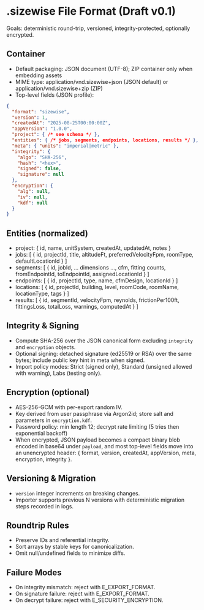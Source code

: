 # .sizewise File Format (Draft v0.1)

Goals: deterministic round-trip, versioned, integrity-protected, optionally encrypted.

## Container
- Default packaging: JSON document (UTF-8); ZIP container only when embedding assets
- MIME type: application/vnd.sizewise+json (JSON default) or application/vnd.sizewise+zip (ZIP)
- Top-level fields (JSON profile):
```json
{
  "format": "sizewise",
  "version": 1,
  "createdAt": "2025-08-25T00:00:00Z",
  "appVersion": "1.0.0",
  "project": { /* see schema */ },
  "entities": { /* jobs, segments, endpoints, locations, results */ },
  "meta": { "units": "imperial|metric" },
  "integrity": {
    "algo": "SHA-256",
    "hash": "<hex>",
    "signed": false,
    "signature": null
  },
  "encryption": {
    "alg": null,
    "iv": null,
    "kdf": null
  }
}
```

## Entities (normalized)
- project: { id, name, unitSystem, createdAt, updatedAt, notes }
- jobs: [ { id, projectId, title, altitudeFt, preferredVelocityFpm, roomType, defaultLocationId } ]
- segments: [ { id, jobId, ... dimensions ..., cfm, fitting counts, fromEndpointId, toEndpointId, assignedLocationId } ]
- endpoints: [ { id, projectId, type, name, cfmDesign, locationId } ]
- locations: [ { id, projectId, building, level, roomCode, roomName, locationType, tags } ]
- results: [ { id, segmentId, velocityFpm, reynolds, frictionPer100ft, fittingsLoss, totalLoss, warnings, computedAt } ]

## Integrity & Signing
- Compute SHA-256 over the JSON canonical form excluding `integrity` and `encryption` objects.
- Optional signing: detached signature (ed25519 or RSA) over the same bytes; include public key hint in meta when signed.
- Import policy modes: Strict (signed only), Standard (unsigned allowed with warning), Labs (testing only).

## Encryption (optional)
- AES-256-GCM with per-export random IV.
- Key derived from user passphrase via Argon2id; store salt and parameters in `encryption.kdf`.
- Password policy: min length 12; decrypt rate limiting (5 tries then exponential backoff)
- When encrypted, JSON payload becomes a compact binary blob encoded in base64 under `payload`, and most top-level fields move into an unencrypted header: { format, version, createdAt, appVersion, meta, encryption, integrity }.

## Versioning & Migration
- `version` integer increments on breaking changes.
- Importer supports previous N versions with deterministic migration steps recorded in logs.

## Roundtrip Rules
- Preserve IDs and referential integrity.
- Sort arrays by stable keys for canonicalization.
- Omit null/undefined fields to minimize diffs.

## Failure Modes
- On integrity mismatch: reject with E_EXPORT_FORMAT.
- On signature failure: reject with E_EXPORT_FORMAT.
- On decrypt failure: reject with E_SECURITY_ENCRYPTION.


